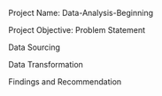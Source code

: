 Project Name: Data-Analysis-Beginning


Project Objective: Problem Statement


Data Sourcing



Data Transformation




Findings and Recommendation
